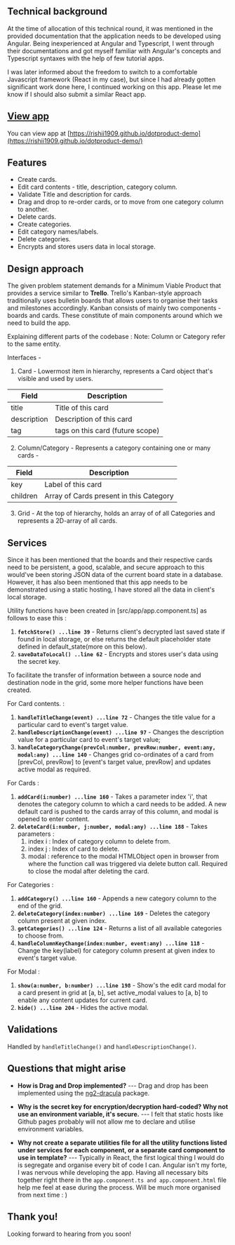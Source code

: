 ﻿## Technical background
At the time of allocation of this technical round, it was mentioned in the provided documentation that the application needs to be developed using Angular. Being inexperienced at Angular and Typescript, I went through their documentations and got myself familiar with Angular's concepts and Typescript syntaxes with the help of few tutorial apps.

I was later informed about the freedom to switch to a comfortable Javascript framework (React in my case), but since I had already gotten significant work done here, I continued working on this app. Please let me know if I should also submit a similar React app.

## [View app](https://rishii1909.github.io/dotproduct-demo/)
You can view app at [https://rishii1909.github.io/dotproduct-demo](https://rishii1909.github.io/dotproduct-demo/)

## Features

 - Create cards.
 - Edit card contents - title, description, category column.
 - Validate Title and description for cards.
 - Drag and drop to re-order cards, or to move from one category column to another.
 - Delete cards.
 - Create categories.
 - Edit category names/labels.
 - Delete categories.
 - Encrypts and stores users data in local storage.

## Design approach

The given problem statement demands for a Minimum Viable Product that provides a service similar to **Trello**. Trello's Kanban-style approach traditionally uses bulletin boards that allows users to organise their tasks and milestones accordingly. Kanban consists of mainly two components - boards and cards. These constitute of main components around which we need to build the app.

Explaining different parts of the codebase :
Note: Column or Category refer to the same entity.

Interfaces - 

 1. Card - Lowermost item in hierarchy, represents a Card object that's visible and used by users.
		
| Field | Description |
|--|--|
|  title|Title of this card  |
|  description|Description of this card  |
|  tag|tags on this card (future scope)  |

 2. Column/Category - Represents a category containing one or many cards - 

| Field | Description |
|--|--|
|  key|Label of this card  |
|  children|Array of Cards present in this Category  |

 3. Grid - At the top of hierarchy, holds an array of of all Categories and represents a 2D-array of all cards.


## Services

Since it has been mentioned that the boards and their respective cards need to be persistent, a good, scalable, and secure approach to this would've been storing JSON data of the current board state in a database. However, it has also been mentioned that this app needs to be demonstrated using a static hosting, I have stored all the data in client's local storage.

Utility functions have been created in [src/app/app.component.ts] as follows to ease this :

 1. **`fetchStore() ...line 39`** - Returns client's decrypted last saved state if found in local storage, or else returns the default placeholder state defined in default_state(more on this below).
 2. **`saveDataToLocal() ..line 62`** - Encrypts and stores user's data using the secret key.

To facilitate the transfer of information between a source node and destination node in the grid, some more helper functions have been created.

For Card contents. :

 1. **`handleTitleChange(event) ...line 72`** - Changes the title value for a particular card to event's target value.
 2. **`handleDescriptionChange(event) ...line 97`** - Changes the description value for a particular card to event's target value;
 3. **`handleCategoryChange(prevCol:number, prevRow:number, event:any, modal:any) ...line 140`** - Changes grid co-ordinates of a card from [prevCol, prevRow] to [event's target value, prevRow] and updates active modal as required.

For Cards :

 1. **`addCard(i:number) ...line 160`**  - Takes a parameter index 'i', that denotes the category column to which a card needs to be added. A new default card is pushed to the cards array of this column, and modal is opened to enter content.
 2. **`deleteCard(i:number, j:number, modal:any) ...line 188`** - Takes parameters :
	 1. index i : Index of category column to delete from.
	 2. index j : Index of card to delete.
	 3. modal : reference to the modal HTMLObject open in browser from where the function call was triggered via delete button call. Required to close the modal after deleting the card.

For Categories : 

 1. **`addCategory() ...line 160`** - Appends a new category column to the end of the grid.
 2. **`deleteCategory(index:number) ...line 169`** - Deletes the category column present at given index.
 3. **`getCategories() ...line 124`** - Returns a list of all available categories to choose from.
 4. **`handleColumnKeyChange(index:number, event:any) ...line 118`** - Change the key(label) for category column present at given index to event's target value.

For Modal : 

 1. **`show(a:number, b:number) ...line 198`** - Show's the edit card modal for a card present in grid at [a, b], set active_modal values to [a, b] to enable any content updates for current card.
 2. **`hide() ...line 204`** - Hides the active modal.

## Validations

Handled by `handleTitleChange()` and `handleDescriptionChange()`.
 
## Questions that might arise

 - **How is Drag and Drop implemented?** --- Drag and drop has been implemented using the [ng2-dracula](https://www.npmjs.com/package/ng2-dragula) package.

 - **Why is the secret key for encryption/decryption hard-coded? Why not use an environment variable, it's secure.** --- I felt that static hosts like Github pages probably will not allow me to declare and utilise environment variables.

 - **Why not create a separate utilities file for all the utility functions listed under services for each component, or a separate card component to use in template?** --- Typically in React, the first logical thing I would do is segregate and organise every bit of code I can. Angular isn't my forte, I was nervous while developing the app. Having all necessary bits together right there in the `app.component.ts and app.component.html` file help me feel at ease during the process. Will be much more organised from next time : )

## Thank you!
Looking forward to hearing from you soon!

